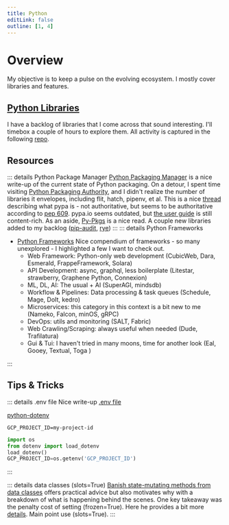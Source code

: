 ```yaml
---
title: Python
editLink: false
outline: [1, 4]
---
```


# Overview

My objective is to keep a pulse on the evolving ecosystem. I mostly cover libraries and features.

## [Python Libraries](./python-libraries) <Badge type="warning" text="not tutorials" />

I have a backlog of libraries that I come across that sound interesting. I'll timebox a couple of hours
to explore them. All activity is captured in the following [repo](https://github.com/lgarzia/library_explorations).

## Resources

::: details Python Package Manager
[Python Packaging Manager](https://dev.to/adamghill/python-package-manager-comparison-1g98) is a nice write-up of the current state of Python packaging. On a detour, I spent time visiting [Python Packaging Authority](https://github.com/pypa), and I didn't realize the number of libraries it envelopes, including flit, hatch, pipenv, et al. This is a nice [thread](https://discuss.python.org/t/what-is-the-pypa/12297/5) describing what pypa is - not authoritative, but seems to be authoritative according to [pep 609](https://peps.python.org/pep-0609/). pypa.io seems outdated, but [the user guide](https://packaging.python.org/en/latest/) is still content-rich. As an aside, [Py-Pkgs](https://py-pkgs.org/) is a nice read. A couple new libraries added to my backlog ([pip-audit](https://github.com/pypa/pip-audit), [rye](https://rye-up.com/))
:::
::: details Python Frameworks

- [Python Frameworks](https://pythonframeworks.com/) Nice compendium of frameworks - so many unexplored - I highlighted a few I want to check out.
  - Web Framework: Python-only web development (CubicWeb, Dara, Esmerald, FrappeFramework, Solara)
  - API Development: async, graphql, less boilerplate (Litestar, strawberry, Graphene Python, Connexion)
  - ML, DL, AI: The usual + AI (SuperAGI, mindsdb)
  - Workflow & Pipelines: Data processing & task queues (Schedule, Mage, DoIt, kedro)
  - Microservices: this category in this context is a bit new to me (Nameko, Falcon, minOS, gRPC)
  - DevOps: utils and monitoring (SALT, Fabric)
  - Web Crawling/Scraping: always useful when needed (Dude, Trafilatura)
  - Gui & Tui: I haven't tried in many moons, time for another look (Eal, Gooey, Textual, Toga )

:::

## Tips & Tricks

::: details .env file
Nice write-up [.env file](https://dev.to/jakewitcher/using-env-files-for-environment-variables-in-python-applications-55a1)

[python-dotenv](https://pypi.org/project/python-dotenv/)

```.env_file
GCP_PROJECT_ID=my-project-id
```

```python
import os
from dotenv import load_dotenv
load_dotenv()
GCP_PROJECT_ID=os.getenv('GCP_PROJECT_ID')
```

:::

::: details data classes (slots=True)
[Banish state-mutating methods from data classes](https://rednafi.com/python/dataclasses_and_methods/) offers practical advice but also motivates why with a breakdown of what is happening behind the scenes. One key takeaway was the penalty cost of setting (frozen=True). Here he provides a bit more [details](https://rednafi.com/python/statically_enforcing_frozen_dataclasses/). Main point use (slots=True).
:::
